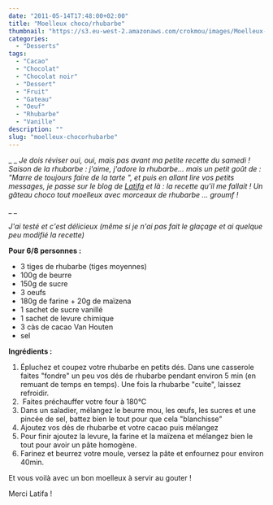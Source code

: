 ```yaml
---
date: "2011-05-14T17:48:00+02:00"
title: "Moelleux choco/rhubarbe"
thumbnail: "https://s3.eu-west-2.amazonaws.com/crokmou/images/Moelleux-choco-rhubarbe-2.jpg"
categories:
  - "Desserts"
tags:
  - "Cacao"
  - "Chocolat"
  - "Chocolat noir"
  - "Dessert"
  - "Fruit"
  - "Gateau"
  - "Oeuf"
  - "Rhubarbe"
  - "Vanille"
description: ""
slug: "moelleux-chocorhubarbe"
---
```


_ _ _Je dois réviser oui, oui, mais pas avant ma petite recette du samedi ! Saison de la rhubarbe : j'aime, j'adore la rhubarbe... mais un petit goût de : "Marre de toujours faire de la tarte ", et puis en allant lire vos petits messages, je passe sur le blog de [Latifa](http://www.mechouia.be/) et là : la recette qu'il me fallait ! Un gâteau choco tout moelleux avec morceaux de rhubarbe ... groumf !_

_ _

_J'ai testé et c'est délicieux (même si je n'ai pas fait le glaçage et ai quelque peu modifié la recette)_

**Pour 6/8 personnes :**

*   3 tiges de rhubarbe (tiges moyennes)
*   100g de beurre
*   150g de sucre
*   3 oeufs
*   180g de farine + 20g de maïzena
*   1 sachet de sucre vanillé
*   1 sachet de levure chimique
*   3 càs de cacao Van Houten
*   sel

**Ingrédients :**

1.  Épluchez et coupez votre rhubarbe en petits dés. Dans une casserole faites "fondre" un peu vos dés de rhubarbe pendant environ 5 min (en remuant de temps en temps). Une fois la rhubarbe "cuite", laissez refroidir.
2.   Faites préchauffer votre four à 180°C
3.  Dans un saladier, mélangez le beurre mou, les œufs, les sucres et une pincée de sel, battez bien le tout pour que cela "blanchisse"
4.  Ajoutez vos dés de rhubarbe et votre cacao puis mélangez
5.  Pour finir ajoutez la levure, la farine et la maïzena et mélangez bien le tout pour avoir un pâte homogène.
6.  Farinez et beurrez votre moule, versez la pâte et enfournez pour environ 40min.

Et vous voilà avec un bon moelleux à servir au gouter !

Merci Latifa !